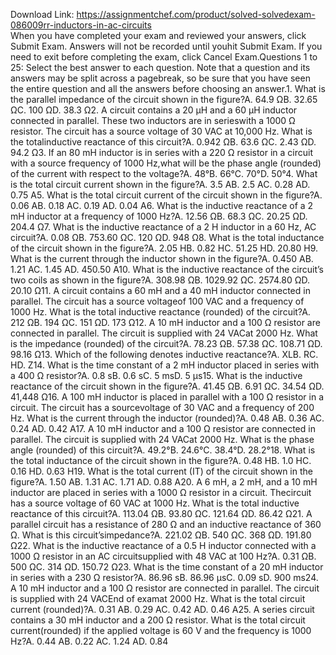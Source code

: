 Download Link: https://assignmentchef.com/product/solved-solvedexam-086009rr-inductors-in-ac-circuits
<br>
When you have completed your exam and reviewed your answers, click Submit Exam. Answers will not be recorded until youhit Submit Exam. If you need to exit before completing the exam, click Cancel Exam.Questions 1 to 25: Select the best answer to each question. Note that a question and its answers may be split across a pagebreak, so be sure that you have seen the entire question and all the answers before choosing an answer.1. What is the parallel impedance of the circuit shown in the figure?A. 64.9 ΩB. 32.65 ΩC. 100 ΩD. 38.3 Ω2. A circuit contains a 20 μH and a 60 μH inductor connected in parallel. These two inductors are in serieswith a 1000 Ω resistor. The circuit has a source voltage of 30 VAC at 10,000 Hz. What is the totalinductive reactance of this circuit?A. 0.942 ΩB. 63.6 ΩC. 2.43 ΩD. 94.2 Ω3. If an 80 mH inductor is in series with a 220 Ω resistor in a circuit with a source frequency of 1000 Hz,what will be the phase angle (rounded) of the current with respect to the voltage?A. 48°B. 66°C. 70°D. 50°4. What is the total circuit current shown in the figure?A. 3.5 AB. 2.5 AC. 0.28 AD. 0.75 A5. What is the total circuit current of the circuit shown in the figure?A. 0.06 AB. 0.18 AC. 0.19 AD. 0.04 A6. What is the inductive reactance of a 2 mH inductor at a frequency of 1000 Hz?A. 12.56 ΩB. 68.3 ΩC. 20.25 ΩD. 204.4 Ω7. What is the inductive reactance of a 2 H inductor in a 60 Hz, AC circuit?A. 0.08 ΩB. 753.60 ΩC. 120 ΩD. 948 Ω8. What is the total inductance of the circuit shown in the figure?A. 2.05 HB. 0.82 HC. 51.25 HD. 20.80 H9. What is the current through the inductor shown in the figure?A. 0.450 AB. 1.21 AC. 1.45 AD. 450.50 A10. What is the inductive reactance of the circuit’s two coils as shown in the figure?A. 308.98 ΩB. 1029.92 ΩC. 2574.80 ΩD. 20.10 Ω11. A circuit contains a 60 mH and a 40 mH inductor connected in parallel. The circuit has a source voltageof 100 VAC and a frequency of 1000 Hz. What is the total inductive reactance (rounded) of the circuit?A. 212 ΩB. 194 ΩC. 151 ΩD. 173 Ω12. A 10 mH inductor and a 100 Ω resistor are connected in parallel. The circuit is supplied with 24 VACat 2000 Hz. What is the impedance (rounded) of the circuit?A. 78.23 ΩB. 57.38 ΩC. 108.71 ΩD. 98.16 Ω13. Which of the following denotes inductive reactance?A. XLB. RC. HD. Z14. What is the time constant of a 2 mH inductor placed in series with a 400 Ω resistor?A. 0.8 sB. 0.6 sC. 5 msD. 5 μs15. What is the inductive reactance of the circuit shown in the figure?A. 41.45 ΩB. 6.91 ΩC. 34.54 ΩD. 41,448 Ω16. A 100 mH inductor is placed in parallel with a 100 Ω resistor in a circuit. The circuit has a sourcevoltage of 30 VAC and a frequency of 200 Hz. What is the current through the inductor (rounded)?A. 0.48 AB. 0.36 AC. 0.24 AD. 0.42 A17. A 10 mH inductor and a 100 Ω resistor are connected in parallel. The circuit is supplied with 24 VACat 2000 Hz. What is the phase angle (rounded) of this circuit?A. 49.2°B. 24.6°C. 38.4°D. 28.2°18. What is the total inductance of the circuit shown in the figure?A. 0.48 HB. 1.0 HC. 0.16 HD. 0.63 H19. What is the total current (IT) of the circuit shown in the figure?A. 1.50 AB. 1.31 AC. 1.71 AD. 0.88 A20. A 6 mH, a 2 mH, and a 10 mH inductor are placed in series with a 1000 Ω resistor in a circuit. Thecircuit has a source voltage of 60 VAC at 1000 Hz. What is the total inductive reactance of this circuit?A. 113.04 ΩB. 93.80 ΩC. 121.64 ΩD. 86.42 Ω21. A parallel circuit has a resistance of 280 Ω and an inductive reactance of 360 Ω. What is this circuit’simpedance?A. 221.02 ΩB. 540 ΩC. 368 ΩD. 191.80 Ω22. What is the inductive reactance of a 0.5 H inductor connected with a 1000 Ω resistor in an AC circuitsupplied with 48 VAC at 100 Hz?A. 0.31 ΩB. 500 ΩC. 314 ΩD. 150.72 Ω23. What is the time constant of a 20 mH inductor in series with a 230 Ω resistor?A. 86.96 sB. 86.96 μsC. 0.09 sD. 900 ms24. A 10 mH inductor and a 100 Ω resistor are connected in parallel. The circuit is supplied with 24 VACEnd of examat 2000 Hz. What is the total circuit current (rounded)?A. 0.31 AB. 0.29 AC. 0.42 AD. 0.46 A25. A series circuit contains a 30 mH inductor and a 200 Ω resistor. What is the total circuit current(rounded) if the applied voltage is 60 V and the frequency is 1000 Hz?A. 0.44 AB. 0.22 AC. 1.24 AD. 0.84